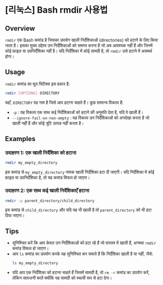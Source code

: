 # [리눅스] Bash rmdir 사용법

## Overview
`rmdir` एक Bash कमांड है जिसका उपयोग खाली निर्देशिकाओं (directories) को हटाने के लिए किया जाता है। इसका मुख्य उद्देश्य उन निर्देशिकाओं को समाप्त करना है जो अब आवश्यक नहीं हैं और जिनमें कोई फ़ाइल या उपनिर्देशिका नहीं है। यदि निर्देशिका में कोई सामग्री है, तो `rmdir` उसे हटाने में असमर्थ होगा।

## Usage
`rmdir` कमांड का मूल सिंटैक्स इस प्रकार है:

```bash
rmdir [OPTIONS] DIRECTORY
```

यहाँ, `DIRECTORY` वह नाम है जिसे आप हटाना चाहते हैं। कुछ सामान्य विकल्प हैं:

- `-p` : यह विकल्प एक साथ कई निर्देशिकाओं को हटाने की अनुमति देता है, यदि वे खाली हैं।
- `--ignore-fail-on-non-empty` : यह विकल्प उन निर्देशिकाओं को अनदेखा करता है जो खाली नहीं हैं और कोई त्रुटि उत्पन्न नहीं करता है।

## Examples
### उदाहरण 1: एक खाली निर्देशिका को हटाना
```bash
rmdir my_empty_directory
```
इस कमांड से `my_empty_directory` नामक खाली निर्देशिका हटा दी जाएगी। यदि निर्देशिका में कोई फ़ाइल या उपनिर्देशिका है, तो यह कमांड विफल हो जाएगा।

### उदाहरण 2: एक साथ कई खाली निर्देशिकाएँ हटाना
```bash
rmdir -p parent_directory/child_directory
```
इस कमांड से `child_directory` और यदि यह भी खाली है तो `parent_directory` को भी हटा दिया जाएगा।

## Tips
- सुनिश्चित करें कि आप केवल उन निर्देशिकाओं को हटा रहे हैं जो वास्तव में खाली हैं, अन्यथा `rmdir` कमांड विफल हो जाएगा।
- आप `ls` कमांड का उपयोग करके यह सुनिश्चित कर सकते हैं कि निर्देशिका खाली है या नहीं, जैसे:
  ```bash
  ls my_empty_directory
  ```
- यदि आप एक निर्देशिका को हटाना चाहते हैं जिसमें सामग्री है, तो `rm -r` कमांड का उपयोग करें, लेकिन सावधानी बरतें क्योंकि यह सामग्री को स्थायी रूप से हटा देगा।